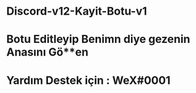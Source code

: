 # Discord-v12-Kayit-Botu-v1

# Botu Editleyip Benimn diye gezenin Anasını Gö**en

# Yardım Destek için : WeX#0001
